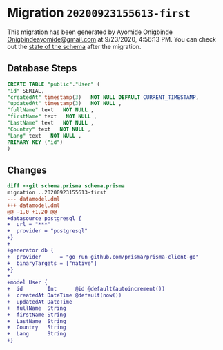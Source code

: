 # Migration `20200923155613-first`

This migration has been generated by Ayomide Onigbinde <Onigbindeayomide@gmail.com> at 9/23/2020, 4:56:13 PM.
You can check out the [state of the schema](./schema.prisma) after the migration.

## Database Steps

```sql
CREATE TABLE "public"."User" (
"id" SERIAL,
"createdAt" timestamp(3)   NOT NULL DEFAULT CURRENT_TIMESTAMP,
"updatedAt" timestamp(3)   NOT NULL ,
"fullName" text   NOT NULL ,
"firstName" text   NOT NULL ,
"LastName" text   NOT NULL ,
"Country" text   NOT NULL ,
"Lang" text   NOT NULL ,
PRIMARY KEY ("id")
)
```

## Changes

```diff
diff --git schema.prisma schema.prisma
migration ..20200923155613-first
--- datamodel.dml
+++ datamodel.dml
@@ -1,0 +1,20 @@
+datasource postgresql {
+  url = "***"
+  provider = "postgresql"
+}
+
+generator db {
+  provider      = "go run github.com/prisma/prisma-client-go"
+  binaryTargets = ["native"]
+}
+
+model User {
+  id        Int      @id @default(autoincrement())
+  createdAt DateTime @default(now())
+  updatedAt DateTime
+  fullName  String
+  firstName String
+  LastName  String
+  Country   String
+  Lang      String
+}
```


